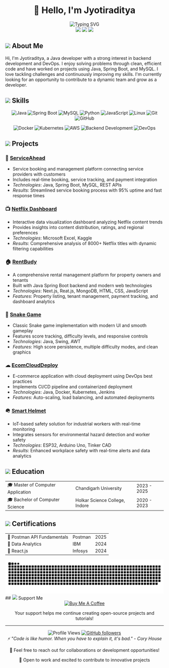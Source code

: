# <div align="center">👋 Hello, I'm Jyotiraditya</div>

<div align="center">
  <img src="https://readme-typing-svg.herokuapp.com?font=Fira+Code&weight=500&size=25&pause=1000&color=0D6EFD&center=true&vCenter=true&width=435&lines=Java+Developer;Backend+Development;DevOps+Enthusiast" alt="Typing SVG" />
</div>

<div align="center">
  <a href="mailto:jyotiradityamishra97@gmail.com"><img src="https://img.shields.io/badge/Email-jyotiraditya%40gmail.com-red?style=flat-square&logo=gmail"></a>
  <a href="https://www.linkedin.com/in/jyotiraditya-mishra-739941288/"><img src="https://img.shields.io/badge/LinkedIn-jyotiraditya-blue?style=flat-square&logo=linkedin"></a>
  <a href="#"><img src="https://img.shields.io/badge/Location-India-orange?style=flat-square&logo=google-maps"></a>
</div>

## <img src="https://media2.giphy.com/media/QssGEmpkyEOhBCb7e1/giphy.gif?cid=ecf05e47a0n3gi1bfqntqmob8g9aid1oyj2wr3ds3mg700bl&rid=giphy.gif" width="25"> About Me

Hi, I'm Jyotiraditya, a Java developer with a strong interest in backend development and DevOps. I enjoy solving problems through clean, efficient code and have worked on projects using Java, Spring Boot, and MySQL. I love tackling challenges and continuously improving my skills. I'm currently looking for an opportunity to contribute to a dynamic team and grow as a developer.

## <img src="https://media.giphy.com/media/iY8CRBdQXODJSCERIr/giphy.gif" width="25"> Skills

<p align="center">
  <img src="https://img.shields.io/badge/Java-ED8B00?style=for-the-badge&logo=java&logoColor=white" alt="Java" />
  <img src="https://img.shields.io/badge/Spring%20Boot-6DB33F?style=for-the-badge&logo=spring&logoColor=white" alt="Spring Boot" />
  <img src="https://img.shields.io/badge/MySQL-4479A1?style=for-the-badge&logo=mysql&logoColor=white" alt="MySQL" />
  <img src="https://img.shields.io/badge/Python-3776AB?style=for-the-badge&logo=python&logoColor=white" alt="Python" />
  <img src="https://img.shields.io/badge/JavaScript-F7DF1E?style=for-the-badge&logo=javascript&logoColor=black" alt="JavaScript" />
  <img src="https://img.shields.io/badge/Linux-FCC624?style=for-the-badge&logo=linux&logoColor=black" alt="Linux" />
  <img src="https://img.shields.io/badge/Git-F05032?style=for-the-badge&logo=git&logoColor=white" alt="Git" />
  <img src="https://img.shields.io/badge/GitHub-181717?style=for-the-badge&logo=github&logoColor=white" alt="GitHub" />
</p>

<p align="center">
  <img src="https://img.shields.io/badge/Docker-2496ED?style=for-the-badge&logo=docker&logoColor=white" alt="Docker" />
  <img src="https://img.shields.io/badge/Kubernetes-326CE5?style=for-the-badge&logo=kubernetes&logoColor=white" alt="Kubernetes" />
  <img src="https://img.shields.io/badge/AWS-232F3E?style=for-the-badge&logo=amazon-aws&logoColor=white" alt="AWS" />
  <img src="https://img.shields.io/badge/Backend%20Development-FF6F00?style=for-the-badge&logo=server&logoColor=white" alt="Backend Development" />
  <img src="https://img.shields.io/badge/DevOps-326CE5?style=for-the-badge&logo=azure-devops&logoColor=white" alt="DevOps" />
</p>

## <img src="https://media.giphy.com/media/j2pOGeGYKe2xCCKwfi/giphy.gif" width="25"> Projects

### 🔧 [ServiceAhead](https://github.com/Jyotiraditya/ServiceAhead)
- Service booking and management platform connecting service providers with customers
- Includes real-time booking, service tracking, and payment integration
- *Technologies*: Java, Spring Boot, MySQL, REST APIs
- *Results*: Streamlined service booking process with 95% uptime and fast response times
### 📺 [Netflix Dashboard](https://github.com/Jyotiraditya/Netflix_Dashboard)
- Interactive data visualization dashboard analyzing Netflix content trends
- Provides insights into content distribution, ratings, and regional preferences
- *Technologies*: Microsoft Excel, Kaggle
- *Results*: Comprehensive analysis of 8000+ Netflix titles with dynamic filtering capabilities
### 🏠 [RentBudy](https://github.com/Jyotiraditya/RentBudy)
- A comprehensive rental management platform for property owners and tenants
- Built with Java Spring Boot backend and modern web technologies
- *Technologies*: Next.js, Reat.js, MongoDB, HTML, CSS, JavaScript
- *Features*: Property listing, tenant management, payment tracking, and dashboard analytics

### 🐍 [Snake Game](https://github.com/Jyotiraditya/Snake-Game)
- Classic Snake game implementation with modern UI and smooth gameplay
- Features score tracking, difficulty levels, and responsive controls
- *Technologies*: Java, Swing, AWT
- *Features*: High score persistence, multiple difficulty modes, and clean graphics

### ☁ [EcomCloudDeploy](https://github.com/Jyotiraditya/EcomCloudDeploy)
- E-commerce application with cloud deployment using DevOps best practices
- Implements CI/CD pipeline and containerized deployment
- *Technologies*: Java, Docker, Kubernetes, Jenkins
- *Features*: Auto-scaling, load balancing, and automated deployments

### 🪖 [Smart Helmet](https://github.com/Jyotiraditya/Smart-Helmet)
- IoT-based safety solution for industrial workers with real-time monitoring
- Integrates sensors for environmental hazard detection and worker safety
- *Technologies*: ESP32, Arduino Uno, Tinker CAD
- *Results*: Enhanced workplace safety with real-time alerts and data analytics

## <img src="https://media.giphy.com/media/gIkM6hiJfvSIIJCnKy/giphy.gif" width="25"> Education

<div align="center">
  <table>
     <tr>
      <td>🎓 Master of Computer Application </td>
      <td>Chandigarh University</td>
      <td>2023 - 2025</td>
    </tr>
    <tr>
      <td>🎓 Bachelor of Computer Science</td>
      <td>Holkar Science College, Indore</td>
      <td>2020 - 2023</td>
    </tr>
   
  </table>
</div>

## <img src="https://media.giphy.com/media/jSKBmKkvo2dPQQtsR1/giphy.gif" width="25"> Certifications

<div align="center">
  <table>
    <tr>
      <td>📜 Postman API Fundamentals</td>
      <td>Postman</td>
      <td>2025</td>
    </tr>
    <tr>
      <td>📜 Data Analytics</td>
      <td>IBM</td>
      <td>2024</td>
    </tr>
    <tr>
      <td>📜 React.js</td>
      <td>Infosys</td>
      <td>2024</td>
    </tr>
  </table>
</div>
<div align="center">
  <img src="https://raw.githubusercontent.com/Platane/snk/output/github-contribution-grid-snake-dark.svg" alt="GitHub Contribution Grid Snake Animation" />
</div>
## <img src="https://media.giphy.com/media/LnQjpWaON8nhr21vNW/giphy.gif" width="25"> Support Me

<div align="center">
  <a href="https://www.buymeacoffee.com/jyotiraditya" target="_blank">
    <img src="https://cdn.buymeacoffee.com/buttons/v2/default-yellow.png" alt="Buy Me A Coffee" height="50">
  </a>
</div>

<div align="center">
  <p>Your support helps me continue creating open-source projects and tutorials!</p>
</div>

---

<div align="center">
  <img src="https://komarev.com/ghpvc/?username=Jyotiraditya&color=blue" alt="Profile Views" />
  <a href="https://github.com/Jyotiraditya?tab=followers">
    <img alt="GitHub followers" src="https://img.shields.io/github/followers/Jyotiraditya?style=social">
  </a>
</div>

<div align="center">
  <i>⚡ "Code is like humor. When you have to explain it, it's bad." - Cory House</i>
</div>

<div align="center">
  <p>📩 Feel free to reach out for collaborations or development opportunities!</p>
  <p>💼 Open to work and excited to contribute to innovative projects</p>
</div>
